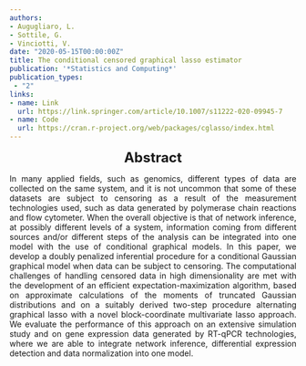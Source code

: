 ```yaml
---
authors:
- Augugliaro, L.
- Sottile, G.
- Vinciotti, V.
date: "2020-05-15T00:00:00Z"
title: The conditional censored graphical lasso estimator
publication: '*Statistics and Computing*'  
publication_types:
 - "2"
links:
- name: Link
  url: https://link.springer.com/article/10.1007/s11222-020-09945-7
- name: Code
  url: https://cran.r-project.org/web/packages/cglasso/index.html
---
```


<font size="5"> <center><b> Abstract </b> </center></font>

<p style="text-align: justify;">
In many applied fields, such as genomics, different types of data are collected on the same system, and it is not uncommon that some of these datasets are subject to censoring as a result of the measurement technologies used, such as data generated by polymerase chain reactions and flow cytometer. When the overall objective is that of network inference, at possibly different levels of a system, information coming from different sources and/or different steps of the analysis can be integrated into one model with the use of conditional graphical models. In this paper, we develop a doubly penalized inferential procedure for a conditional Gaussian graphical model when data can be subject to censoring. The computational challenges of handling censored data in high dimensionality are met with the development of an efficient expectation-maximization algorithm, based on approximate calculations of the moments of truncated Gaussian distributions and on a suitably derived two-step procedure alternating graphical lasso with a novel block-coordinate multivariate lasso approach. We evaluate the performance of this approach on an extensive simulation study and on gene expression data generated by RT-qPCR technologies, where we are able to integrate network inference, differential expression detection and data normalization into one model.
</p>

